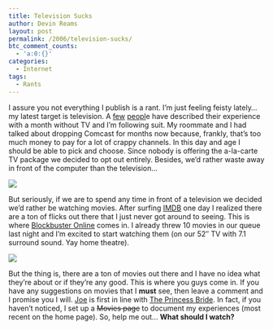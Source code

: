 ```yaml
---
title: Television Sucks
author: Devin Reams
layout: post
permalink: /2006/television-sucks/
btc_comment_counts:
  - 'a:0:{}'
categories:
  - Internet
tags:
  - Rants
---
```

I assure you not everything I publish is a rant. I&#8217;m just feeling feisty lately&#8230; my latest target is television. A [few][1] [peopl][2]e have described their experience with a month without TV and I&#8217;m following suit. My roommate and I had talked about dropping Comcast for months now because, frankly, that&#8217;s too much money to pay for a lot of crappy channels. In this day and age I should be able to pick and choose. Since nobody is offering the a-la-carte TV package we decided to opt out entirely. Besides, we&#8217;d rather waste away in front of the computer than the television&#8230;

<img src="https://devin.rea.ms/wp-content/uploads/2006/08/remote.png" class="noborder" />

But seriously, if we are to spend any time in front of a television we decided we&#8217;d rather be watching movies. After surfing [IMDB][3] one day I realized there are a ton of flicks out there that I just never got around to seeing. This is where [Blockbuster Online][4] comes in. I already threw 10 movies in our queue last night and I&#8217;m excited to start watching them (on our 52&#8243; TV with 7.1 surround sound. Yay home theatre).

<img src="https://devin.rea.ms/wp-content/uploads/2006/08/dvd.png" class="noborder" />

But the thing is, there are a ton of movies out there and I have no idea what they&#8217;re about or if they&#8217;re any good. This is where you guys come in. If you have any suggestions on movies that I **must** see, then leave a comment and I promise you I will. [Joe][5] is first in line with [The Princess Bride][6]. In fact, if you haven&#8217;t noticed, I set up a ~~Movies page~~ to document my experiences (most recent on the home page). So, help me out&#8230; **What should I watch?**

 [1]: http://www.bradgarland.net/?p=141
 [2]: http://www.stevepavlina.com/blog/2006/06/giving-up-tv/
 [3]: http://www.imdb.com/
 [4]: http://www.blockbuster.com/
 [5]: http://okdork.com/joe/
 [6]: http://www.imdb.com/title/tt0093779/